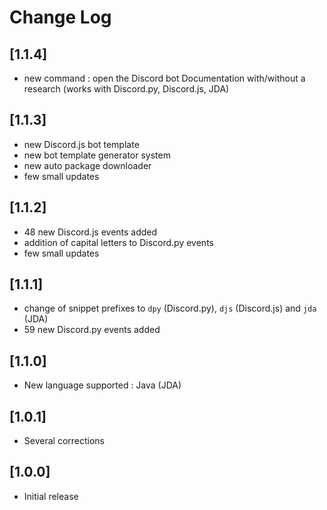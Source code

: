 # Change Log

## [1.1.4]
- new command : open the Discord bot Documentation with/without a research (works with Discord.py, Discord.js, JDA)

## [1.1.3]
- new Discord.js bot template
- new bot template generator system
- new auto package downloader
- few small updates

## [1.1.2]
- 48 new Discord.js events added
- addition of capital letters to Discord.py events
- few small updates

## [1.1.1]
- change of snippet prefixes to `dpy` (Discord.py), `djs` (Discord.js) and `jda` (JDA)
- 59 new Discord.py events added

## [1.1.0]
- New language supported : Java (JDA)

## [1.0.1]
- Several corrections

## [1.0.0]
- Initial release